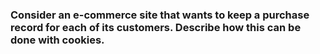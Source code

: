 ### Consider an e-commerce site that wants to keep a purchase record for each of its customers. Describe how this can be done with cookies.

#
